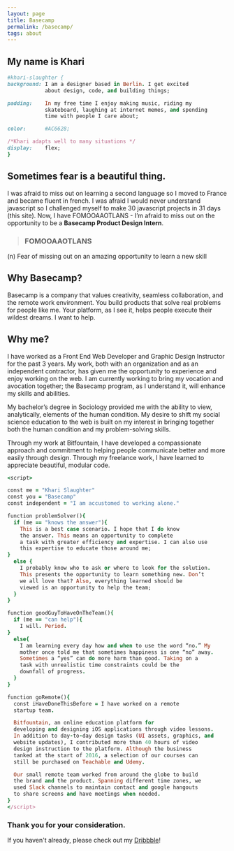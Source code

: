 ```yaml
---
layout: page
title: Basecamp
permalink: /basecamp/
tags: about
---
```


## My name is Khari

```ruby
#khari-slaughter {
background: I am a designer based in Berlin. I get excited
            about design, code, and building things;

padding:    In my free time I enjoy making music, riding my
            skateboard, laughing at internet memes, and spending
            time with people I care about;

color:      #AC6628;

/*Khari adapts well to many situations */
display:    flex;
}
```

## Sometimes fear is a beautiful thing.

I was afraid to miss out on learning a second language so I moved to France and became fluent in french. I was afraid I would never understand javascript so I challenged myself to make 30 javascript projects in 31 days (this site). Now, I have FOMOOAAOTLANS - I’m afraid to miss out on the opportunity to be a **Basecamp Product Design Intern**.

> ### FOMOOAAOTLANS
(n) Fear of missing out on an amazing opportunity to learn a new skill

## Why Basecamp?

Basecamp is a company that values creativity, seamless collaboration, and the remote work environment. You build products that solve real problems for people like me. Your platform, as I see it, helps people execute their wildest dreams. I want to help.

## Why me?

I have worked as a Front End Web Developer and Graphic Design Instructor for the past 3 years. My work, both with an organization and as an independent contractor, has given me the opportunity to experience and enjoy working on the web. I am currently working to bring my vocation and avocation together; the Basecamp program, as I understand it, will enhance my skills and abilities.

My bachelor’s degree in Sociology provided me with the ability to view, analytically, elements of the human condition. My desire to shift my social science education to the web is built on my interest in bringing together both the human condition and my problem-solving skills.

Through my work at Bitfountain, I have developed a compassionate approach and commitment to helping people communicate better and more easily through design. Through my freelance work, I have learned to appreciate beautiful, modular code.

```ruby
<script>

const me = "Khari Slaughter"
const you = "Basecamp"
const independent = "I am accustomed to working alone."

function problemSolver(){
  if (me == "knows the answer"){
    This is a best case scenario. I hope that I do know
    the answer. This means an opportunity to complete
    a task with greater efficiency and expertise. I can also use
    this expertise to educate those around me;
}
  else {
    I probably know who to ask or where to look for the solution.
    This presents the opportunity to learn something new. Don’t
    we all love that? Also, everything learned should be
    viewed is an opportunity to help the team;
  }
}

function goodGuyToHaveOnTheTeam(){
  if (me == "can help"){
    I will. Period.
}
  else{
    I am learning every day how and when to use the word “no.” My
    mother once told me that sometimes happiness is one “no” away.
    Sometimes a “yes” can do more harm than good. Taking on a
    task with unrealistic time constraints could be the
    downfall of progress.
  }
}

function goRemote(){
  const iHaveDoneThisBefore = I have worked on a remote
  startup team.

  Bitfountain, an online education platform for
  developing and designing iOS applications through video lessons.
  In addition to day-to-day design tasks (UI assets, graphics, and
  website updates), I contributed more than 40 hours of video
  design instruction to the platform. Although the business
  tanked at the start of 2016, a selection of our courses can
  still be purchased on Teachable and Udemy.

  Our small remote team worked from around the globe to build
  the brand and the product. Spanning different time zones, we
  used Slack channels to maintain contact and google hangouts
  to share screens and have meetings when needed.
}
</script>
```

### Thank you for your consideration.
If you haven't already, please check out my [Dribbble](http://www.dribbble.com/kh4ri)!
